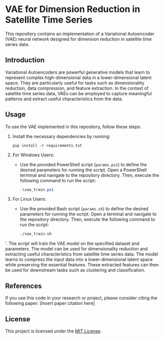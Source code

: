 # VAE for Dimension Reduction in Satellite Time Series

This repository contains an implementation of a Variational Autoencoder (VAE) neural network designed for dimension reduction in satellite time series data. 

## Introduction

Variational Autoencoders are powerful generative models that learn to represent complex high-dimensional data in a lower-dimensional latent space. They are particularly useful for tasks such as dimensionality reduction, data compression, and feature extraction. In the context of satellite time series data, VAEs can be employed to capture meaningful patterns and extract useful characteristics from the data.

## Usage

To use the VAE implemented in this repository, follow these steps:

1. Install the necessary dependencies by running:
    ```
    pip install -r requirements.txt
    ```

2. For Windows Users:
    - Use the provided PowerShell script (`params.ps1`) to define the desired parameters for running the script. Open a PowerShell terminal and navigate to the repository directory. Then, execute the following command to run the script:
        ```powershell
        .\vae_train.ps1
        ```

3. For Linux Users:
    - Use the provided Bash script (`params.sh`) to define the desired parameters for running the script. Open a terminal and navigate to the repository directory. Then, execute the following command to run the script:
        ```bash
        ./vae_train.sh
        ```
'. The script will train the VAE model on the specified dataset and parameters. The model can be used for dimensionality reduction and extracting useful characteristics from satellite time series data. The model learns to compress the input data into a lower-dimensional latent space while preserving the essential features. These extracted features can then be used for downstream tasks such as clustering and classification.

## References

If you use this code in your research or project, please consider citing the following paper:
[Insert paper citation here]

## License

This project is licensed under the [MIT License](LICENSE).

